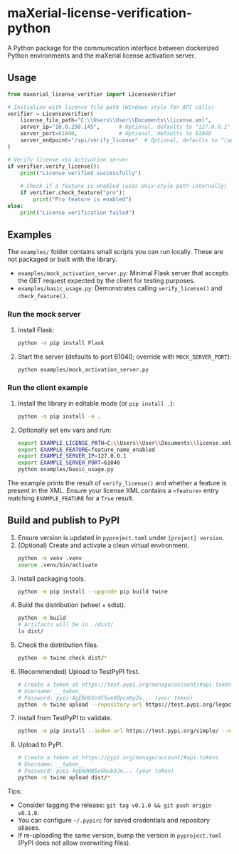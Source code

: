 # maXerial-license-verification-python
A Python package for the communication interface between dockerized Python environments and the maXerial license activation server.

## Usage

```python
from maxerial_license_verifier import LicenseVerifier

# Initialize with license file path (Windows style for API calls)
verifier = LicenseVerifier(
    license_file_path="C:\\Users\\User\\Documents\\license.xml",
    server_ip="10.0.250.145",      # Optional, defaults to "127.0.0.1"
    server_port=61040,             # Optional, defaults to 61040
    server_endpoint="/api/verify_license"  # Optional, defaults to "/api/verify_license"
)

# Verify license via activation server
if verifier.verify_license():
    print("License verified successfully")
    
    # Check if a feature is enabled (uses Unix-style path internally)
    if verifier.check_feature("pro"):
        print("Pro feature is enabled")
else:
    print("License verification failed")
```

## Examples

The `examples/` folder contains small scripts you can run locally. These are not packaged or built with the library.

- `examples/mock_activation_server.py`: Minimal Flask server that accepts the GET request expected by the client for testing purposes.
- `examples/basic_usage.py`: Demonstrates calling `verify_license()` and `check_feature()`.

### Run the mock server

1. Install Flask:
   ```bash
   python -m pip install Flask
   ```
2. Start the server (defaults to port 61040; override with `MOCK_SERVER_PORT`):
   ```bash
   python examples/mock_activation_server.py
   ```

### Run the client example

1. Install the library in editable mode (or `pip install .`):
   ```bash
   python -m pip install -e .
   ```
2. Optionally set env vars and run:
   ```bash
   export EXAMPLE_LICENSE_PATH=C:\\Users\\User\\Documents\\license.xml
   export EXAMPLE_FEATURE=feature_name_enabled
   export EXAMPLE_SERVER_IP=127.0.0.1
   export EXAMPLE_SERVER_PORT=61040
   python examples/basic_usage.py
   ```

The example prints the result of `verify_license()` and whether a feature is present in the XML. Ensure your license XML contains a `<feature>` entry matching `EXAMPLE_FEATURE` for a `True` result.

## Build and publish to PyPI

1. Ensure version is updated in `pyproject.toml` under `[project] version`.
2. (Optional) Create and activate a clean virtual environment.
   ```bash
   python -m venv .venv
   source .venv/bin/activate
   ```
3. Install packaging tools.
   ```bash
   python -m pip install --upgrade pip build twine
   ```
4. Build the distribution (wheel + sdist).
   ```bash
   python -m build
   # Artifacts will be in ./dist/
   ls dist/
   ```
5. Check the distribution files.
   ```bash
   python -m twine check dist/*
   ```
6. (Recommended) Upload to TestPyPI first.
   ```bash
   # Create a token at https://test.pypi.org/manage/account/#api-tokens
   # Username: __token__
   # Password: pypi-AgENdGVzdC5weXBpLm9yZw... (your token)
   python -m twine upload --repository-url https://test.pypi.org/legacy/ dist/*
   ```
7. Install from TestPyPI to validate.
   ```bash
   python -m pip install --index-url https://test.pypi.org/simple/ --no-deps maxerial-license-verifier
   ```
8. Upload to PyPI.
   ```bash
   # Create a token at https://pypi.org/manage/account/#api-tokens
   # Username: __token__
   # Password: pypi-AgENdHB5cGkub3Jn... (your token)
   python -m twine upload dist/*
   ```

Tips:
- Consider tagging the release: `git tag v0.1.0 && git push origin v0.1.0`.
- You can configure `~/.pypirc` for saved credentials and repository aliases.
- If re-uploading the same version, bump the version in `pyproject.toml` (PyPI does not allow overwriting files).
